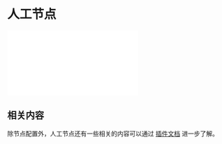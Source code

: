 # 人工节点

<PluginInfo name="workflow-manual" link="/handbook/workflow/plugins/manual"></PluginInfo>

<embed src="../plugins/manual/node.md#L3-L999"></embed>

## 相关内容

除节点配置外，人工节点还有一些相关的内容可以通过 [插件文档](../plugins/manual/index.md) 进一步了解。
